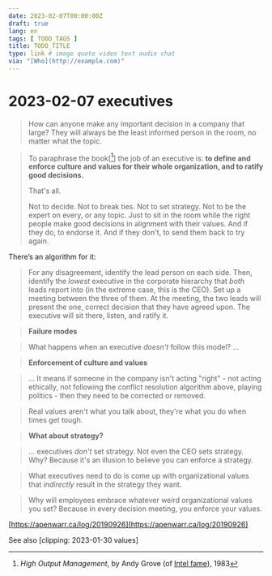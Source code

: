 ```yaml
---
date: 2023-02-07T00:00:00Z
draft: true
lang: en
tags: [ TODO_TAGS ]
title: TODO_TITLE
type: link # image quote video text audio chat
via: "[Who](http://example.com)"
---
```



# 2023-02-07 executives


> How can anyone make any important decision in a company that large? They will always be the least informed person in the room, no matter what the topic.

> To paraphrase the book[[^1]] the job of an executive is: **to define and enforce culture and values for their whole organization, and to ratify good decisions.**
> 
> That's all.
> 
> Not to decide. Not to break ties. Not to set strategy. Not to be the expert on every, or any topic. Just to sit in the room while the right people make good decisions in alignment with their values. And if they do, to endorse it. And if they don't, to send them back to try again.

[^1]: _High Output Management_, by Andy Grove (of [Intel fame](https://en.wikipedia.org/wiki/Andrew_Grove)), 1983

There’s an algorithm for it:

> For any disagreement, identify the lead person on each side. Then, identify the *lowest* executive in the corporate hierarchy that *both* leads report into (in the extreme case, this is the CEO). Set up a meeting between the three of them. At the meeting, the two leads will present the one, correct decision that they have agreed upon. The executive will sit there, listen, and ratify it.

> **Failure modes**

>
> What happens when an executive *doesn't* follow this model? …

> **Enforcement of culture and values**

> 
> … It means if someone in the company isn't acting "right" - not acting ethically, not following the conflict resolution algorithm above, playing politics - then they need to be corrected or removed.

> Real values aren't what you talk about, they're what you do when times get tough.

> **What about strategy?**

> 
> … executives *don't* set strategy. Not even the CEO sets strategy. Why? Because it's an illusion to believe you can enforce a strategy.

> What executives need to do is come up with organizational values that *indirectly* result in the strategy they want.

> Why will employees embrace whatever weird organizational values you set? Because in every decision meeting, you enforce your values.

[https://apenwarr.ca/log/20190926](https://apenwarr.ca/log/20190926)

See also [clipping: 2023-01-30 values]

